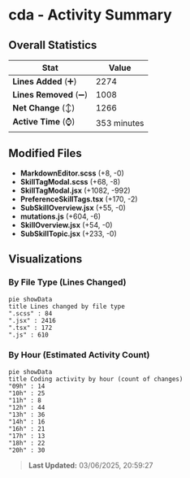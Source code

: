 # cda - Activity Summary 

## Overall Statistics

| Stat                   | Value                                                             |
| ---------------------- | ----------------------------------------------------------------- |
| **Lines Added** (➕)   | 2274                                          |
| **Lines Removed** (➖) | 1008                                        |
| **Net Change** (↕)    | 1266                |
| **Active Time** (⌚)   | 353 minutes |


## Modified Files
- **MarkdownEditor.scss** (+8, -0)
- **SkillTagModal.scss** (+68, -8)
- **SkillTagModal.jsx** (+1082, -992)
- **PreferenceSkillTags.tsx** (+170, -2)
- **SubSkillOverview.jsx** (+55, -0)
- **mutations.js** (+604, -6)
- **SkillOverview.jsx** (+54, -0)
- **SubSkillTopic.jsx** (+233, -0)

## Visualizations

### By File Type (Lines Changed)

```mermaid
pie showData
title Lines changed by file type
".scss" : 84
".jsx" : 2416
".tsx" : 172
".js" : 610
```

### By Hour (Estimated Activity Count)

```mermaid
pie showData
title Coding activity by hour (count of changes)
"09h" : 14
"10h" : 25
"11h" : 8
"12h" : 44
"13h" : 36
"14h" : 16
"16h" : 21
"17h" : 13
"18h" : 22
"20h" : 30
```


> **Last Updated:** 03/06/2025, 20:59:27